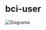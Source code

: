 # bci-user
![Diagrama](https://github.com/joph1994/bci-user/assets/52262431/3392a22a-84b9-4a74-a6ba-46c2a8edc154)
